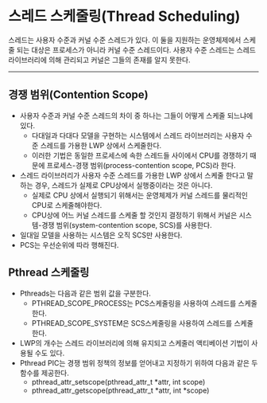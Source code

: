 # 스레드 스케줄링(Thread Scheduling)
스레드는 사용자 수준과 커널 수준 스레드가 있다. 이 둘을 지원하는 운영체제에서 스케줄 되는 대상은 프로세스가 아니라 커널 수준 스레드이다. 사용자 수준 스레드는 스레드 라이브러리에 의해 관리되고 커널은 그들의 존재를 알지 못한다.
***

## 경쟁 범위(Contention Scope)
* 사용자 수준과 커널 수준 스레드의 차이 중 하나는 그들이 어떻게 스케줄 되느냐에 있다.
    * 다대일과 다대다 모델을 구현하는 시스템에서 스레드 라이브러리는 사용자 수준 스레드를 가용한 LWP 상에서 스케줄한다.
    * 이러한 기법은 동일한 프로세스에 속한 스레드들 사이에서 CPU를 경쟁하기 때문에 프로세스-경쟁 범위(process-contention scope, PCS)라 한다.
* 스레드 라이브러리가 사용자 수준 스레드를 가용한 LWP 상에서 스케줄 한다고 말하는 경우, 스레드가 실제로 CPU상에서 실행중이라는 것은 아니다.
    * 실제로 CPU 상에서 실행되기 위해서는 운영체제가 커널 스레드를 물리적인 CPU로 스케줄해야한다.
    * CPU상에 어느 커널 스레드를 스케줄 할 것인지 결정하기 위해서 커널은 시스템-경쟁 범위(system-contention scope, SCS)를 사용한다.
* 일대일 모델을 사용하는 시스템은 오직 SCS만 사용한다.
* PCS는 우선순위에 따라 행해진다.

## Pthread 스케줄링
* Pthreads는 다음과 같은 범위 값을 구분한다.
    * PTHREAD_SCOPE_PROCESS는 PCS스케줄링을 사용하여 스레드를 스케줄 한다.
    * PTHREAD_SCOPE_SYSTEM은 SCS스케줄링을 사용하여 스레드를 스케줄한다.
* LWP의 개수는 스레드 라이브러리에 의해 유지되고 스케줄러 액티베이션 기법이 사용될 수도 있다.
* Pthread PIC는 경쟁 범위 정책의 정보를 얻어내고 지정하기 위하여 다음과 같은 두 함수를 제공한다.
    * pthread_attr_setscope(pthread_attr_t *attr, int scope)
    * pthread_attr_getscope(pthread_attr_t *attr, int *scope)